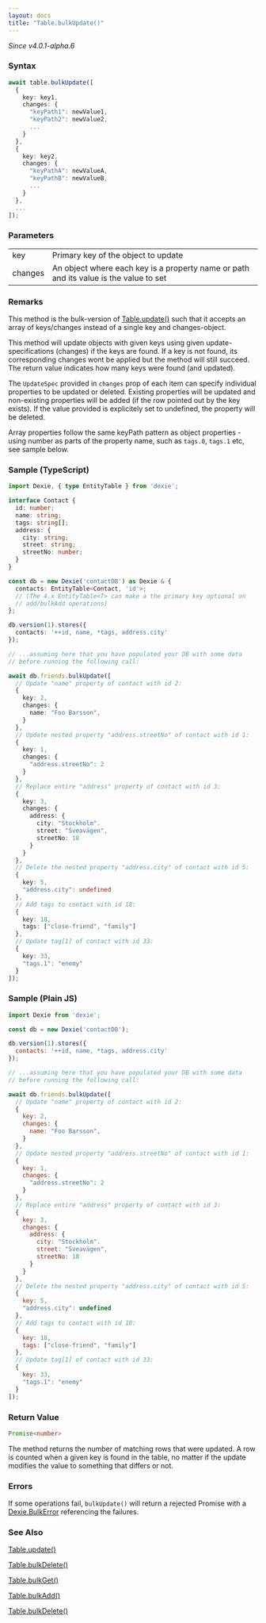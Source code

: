 ```yaml
---
layout: docs
title: "Table.bulkUpdate()"
---
```


*Since v4.0.1-alpha.6*

### Syntax

```ts
await table.bulkUpdate([
  {
    key: key1,
    changes: {
      "keyPath1": newValue1,
      "keyPath2": newValue2,
      ...
    }
  },
  {
    key: key2,
    changes: {
      "keyPathA": newValueA,
      "keyPathB": newValueB,
      ...
    }
  },
  ...
]);

```

### Parameters

|                |                                                                                       |
| -------------- | ------------------------------------------------------------------------------------- |
| key            | Primary key of the object to update                                                   |
| changes        | An object where each key is a property name or path and its value is the value to set |

### Remarks

This method is the bulk-version of [Table.update()](Table.update()) such that it accepts an array of keys/changes instead of a single key and changes-object.

This method will update objects with given keys using given update-specifications (changes) if the keys are found. If a key is not found, its corresponding changes wont be applied but the method will still succeed. The return value indicates how many keys were found (and updated).

The `UpdateSpec` provided in `changes` prop of each item can specify individual properties to be updated or deleted. Existing properties will be updated and non-existing properties will be added (if the row pointed out by the key exists). If the value provided is explicitely set to undefined, the property will be deleted.

Array properties follow the same keyPath pattern as object properties - using number as parts of the property name, such as `tags.0`, `tags.1` etc, see sample below.

### Sample (TypeScript)
```ts
import Dexie, { type EntityTable } from 'dexie';

interface Contact {
  id: number;
  name: string;
  tags: string[];
  address: {
    city: string;
    street: string;
    streetNo: number;
  }
}

const db = new Dexie('contactDB') as Dexie & {
  contacts: EntityTable<Contact, 'id'>;
  // (The 4.x EntityTable<T> can make a the primary key optional on
  // add/bulkAdd operations)
};

db.version(1).stores({
  contacts: '++id, name, *tags, address.city'
});

// ...assuming here that you have populated your DB with some data
// before running the following call:

await db.friends.bulkUpdate([
  // Update "name" property of contact with id 2:
  {
    key: 2,
    changes: {
      name: "Foo Barsson",
    }
  },
  // Update nested property "address.streetNo" of contact with id 1:
  {
    key: 1,
    changes: {
      "address.streetNo": 2
    }
  },
  // Replace entire "address" property of contact with id 3:
  {
    key: 3,
    changes: {
      address: {
        city: "Stockholm".
        street: "Sveavägen",
        streetNo: 18
      }
    }
  },
  // Delete the nested property "address.city" of contact with id 5:
  {
    key: 5,
    "address.city": undefined
  },
  // Add tags to contact with id 18:
  {
    key: 18,
    tags: ["close-friend", "family"]
  },
  // Update tag[1] of contact with id 33:
  {
    key: 33,
    "tags.1": "enemy"
  }
]);

```

### Sample (Plain JS)

```js
import Dexie from 'dexie';

const db = new Dexie('contactDB');

db.version(1).stores({
  contacts: '++id, name, *tags, address.city'
});

// ...assuming here that you have populated your DB with some data
// before running the following call:

await db.friends.bulkUpdate([
  // Update "name" property of contact with id 2:
  {
    key: 2,
    changes: {
      name: "Foo Barsson",
    }
  },
  // Update nested property "address.streetNo" of contact with id 1:
  {
    key: 1,
    changes: {
      "address.streetNo": 2
    }
  },
  // Replace entire "address" property of contact with id 3:
  {
    key: 3,
    changes: {
      address: {
        city: "Stockholm".
        street: "Sveavägen",
        streetNo: 18
      }
    }
  },
  // Delete the nested property "address.city" of contact with id 5:
  {
    key: 5,
    "address.city": undefined
  },
  // Add tags to contact with id 18:
  {
    key: 18,
    tags: ["close-friend", "family"]
  },
  // Update tag[1] of contact with id 33:
  {
    key: 33,
    "tags.1": "enemy"
  }
]);

```

### Return Value

```ts
Promise<number>
```

The method returns the number of matching rows that were updated. A row is counted when a given key is found in the table, no matter if the update modifies the value to something that differs or not.

### Errors

If some operations fail, `bulkUpdate()` will return a rejected Promise with a
[Dexie.BulkError](/docs/DexieErrors/Dexie.BulkError) referencing the failures.


### See Also

[Table.update()](</docs/Table/Table.update()>)

[Table.bulkDelete()](</docs/Table/Table.bulkPut()>)

[Table.bulkGet()](</docs/Table/Table.bulkGet()>)

[Table.bulkAdd()](</docs/Table/Table.bulkAdd()>)

[Table.bulkDelete()](</docs/Table/Table.bulkDelete()>)


